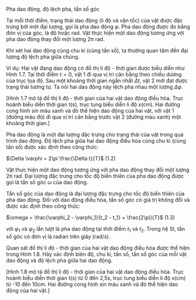 Pha dao động, độ lệch pha, tần số góc

Tại mỗi thời điểm, trạng thái dao động (li độ và vận tốc) của vật được đặc trưng bởi một đại lượng, gọi là pha dao động $\varphi$. Pha dao động được đo bằng đơn vị của góc, là độ hoặc rad. Vật thực hiện một dao động tương ứng với pha dao động thay đổi một lượng 2π rad.

Khi xét hai dao động cùng chu kì (cùng tần số), ta thường quan tâm đến đại lượng độ lệch pha giữa chúng.

Ví dụ: Hai vật đang dao động có đồ thị li độ - thời gian được biểu diễn như Hình 1.7. Tại thời điểm $t = 0$, vật 1 đi qua vị trí cân bằng theo chiều dương của trục tọa độ. Sau một khoảng thời gian ngắn nhất $\Delta t$, vật 2 mới đạt được trạng thái tương tự. Ta nói hai dao động này lệch pha nhau một lượng $\Delta \varphi$.

[Hình 1.7 mô tả đồ thị li độ - thời gian của hai vật dao động điều hòa. Trục hoành biểu diễn thời gian t(s), trục tung biểu diễn li độ x(cm). Hai đường cong hình sin màu xanh và đỏ thể hiện dao động của hai vật, với vật 1 (đường màu đỏ) đi qua vị trí cân bằng trước vật 2 (đường màu xanh) một khoảng thời gian.]

Pha dao động là một đại lượng đặc trưng cho trạng thái của vật trong quá trình dao động. Độ lệch pha giữa hai dao động điều hòa cùng chu kì (cùng tần số) được xác định theo công thức:

$\Delta \varphi = 2\pi \frac{\Delta t}{T}$ (1.2)

Vật thực hiện một dao động tương ứng với pha dao động thay đổi một lượng 2π rad. Đại lượng đặc trưng cho tốc độ biến thiên của pha dao động được gọi là tần số góc $\omega$ của dao động.

Tần số góc của dao động là đại lượng đặc trưng cho tốc độ biến thiên của pha dao động. Đối với dao động điều hòa, tần số góc có giá trị không đổi và được xác định theo công thức:

$\omega = \frac{\varphi_2 - \varphi_1}{t_2 - t_1} = \frac{2\pi}{T}$ (1.3)

với $\varphi_1$ và $\varphi_2$ lần lượt là pha dao động tại thời điểm $t_1$ và $t_2$.
Trong hệ SI, tần số góc có đơn vị là radian trên giây (rad/s).

Quan sát đồ thị li độ - thời gian của hai vật dao động điều hòa được thể hiện trong Hình 1.8. Hãy xác định biên độ, chu kì, tần số, tần số góc của mỗi vật dao động và độ lệch pha giữa hai dao động.

[Hình 1.8 mô tả đồ thị li độ - thời gian của hai vật dao động điều hòa. Trục hoành biểu diễn thời gian t(s) từ 0 đến 2,5s, trục tung biểu diễn li độ x(cm) từ -10 đến 10cm. Hai đường cong hình sin màu xanh và đỏ thể hiện dao động của hai vật.]